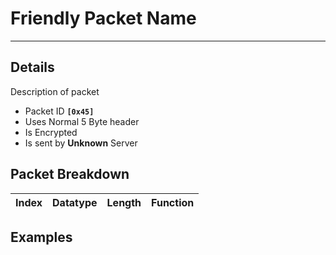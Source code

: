# Friendly Packet Name #

---


## Details ##

Description of packet
  * Packet ID **`[0x45]`**
  * Uses Normal 5 Byte header
  * Is Encrypted
  * Is sent by **Unknown** Server

## Packet Breakdown ##
| Index | Datatype | Length | Function |
|:------|:---------|:-------|:---------|

## Examples ##